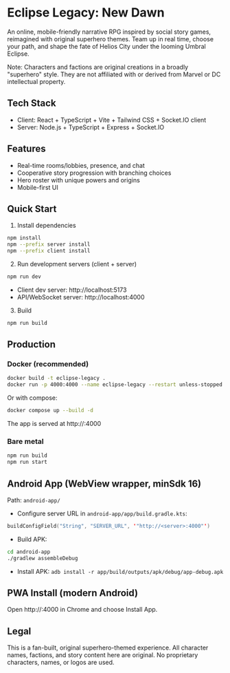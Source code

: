 # Eclipse Legacy: New Dawn

An online, mobile-friendly narrative RPG inspired by social story games, reimagined with original superhero themes. Team up in real time, choose your path, and shape the fate of Helios City under the looming Umbral Eclipse.

Note: Characters and factions are original creations in a broadly "superhero" style. They are not affiliated with or derived from Marvel or DC intellectual property.

## Tech Stack
- Client: React + TypeScript + Vite + Tailwind CSS + Socket.IO client
- Server: Node.js + TypeScript + Express + Socket.IO

## Features
- Real-time rooms/lobbies, presence, and chat
- Cooperative story progression with branching choices
- Hero roster with unique powers and origins
- Mobile-first UI

## Quick Start

1) Install dependencies
```bash
npm install
npm --prefix server install
npm --prefix client install
```

2) Run development servers (client + server)
```bash
npm run dev
```
- Client dev server: http://localhost:5173
- API/WebSocket server: http://localhost:4000

3) Build
```bash
npm run build
```

## Production

### Docker (recommended)
```bash
docker build -t eclipse-legacy .
docker run -p 4000:4000 --name eclipse-legacy --restart unless-stopped eclipse-legacy
```
Or with compose:
```bash
docker compose up --build -d
```
The app is served at http://<server>:4000

### Bare metal
```bash
npm run build
npm run start
```

## Android App (WebView wrapper, minSdk 16)
Path: `android-app/`

- Configure server URL in `android-app/app/build.gradle.kts`:
```kotlin
buildConfigField("String", "SERVER_URL", '"http://<server>:4000"')
```
- Build APK:
```bash
cd android-app
./gradlew assembleDebug
```
- Install APK: `adb install -r app/build/outputs/apk/debug/app-debug.apk`

## PWA Install (modern Android)
Open http://<server>:4000 in Chrome and choose Install App.

## Legal
This is a fan-built, original superhero-themed experience. All character names, factions, and story content here are original. No proprietary characters, names, or logos are used.